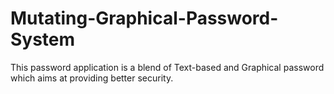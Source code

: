 # Mutating-Graphical-Password-System
This password application is a blend of Text-based and Graphical password which aims at providing better security.

